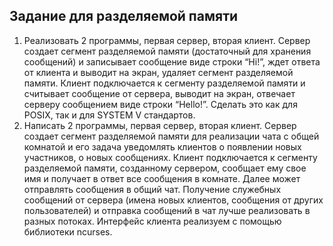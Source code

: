 ## Задание для разделяемой памяти  
  
1) Реализовать 2 программы, первая сервер, вторая клиент. Сервер создает сегмент разделяемой памяти (достаточный для хранения сообщений) и записывает сообщение виде строки “Hi!”, ждет ответа от клиента и выводит на экран, удаляет сегмент разделяемой памяти. Клиент подключается к сегменту разделяемой памяти и считывает сообщение от сервера, выводит на экран, отвечает серверу сообщением виде строки “Hello!”. Сделать это как для POSIX, так и для SYSTEM V стандартов.  
2) Написать 2 программы, первая сервер, вторая клиент. Сервер создает сегмент разделяемой памяти для реализации чата с общей комнатой и его задача уведомлять клиентов о появлении новых участников, о новых сообщениях. Клиент подключается к сегменту разделяемой памяти, созданному сервером, сообщает ему свое имя и получает в ответ все сообщения в комнате. Далее может отправлять сообщения в общий чат. Получение служебных сообщений от сервера (имена новых клиентов, сообщения от других пользователей) и отправка сообщений в чат лучше реализовать в разных потоках. Интерфейс клиента реализуем с помощью библиотеки ncurses. 